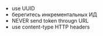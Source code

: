 - use UUID
- берегитесь инкрементальных ИД
- NEVER send token througn URL
- use content-type HTTP headers
